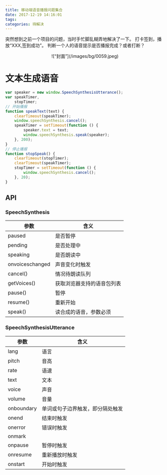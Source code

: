 ```yaml
---
title: 移动端语音播报问题集合
date: 2017-12-19 14:16:01
tags: 
categories: 待解决
---
```

突然想到之前一个项目的问题，当时手忙脚乱糊弄地解决了一下。
打卡签到，播放“XXX,签到成功”。
判断一个人的语音提示是否播报完成？或者打断？
<div align=center>
![“封面”](/images/bg/0059.jpeg)
</div>
<!--more-->

# 文本生成语音
```javascript
var speaker = new window.SpeechSynthesisUtterance();
var speakTimer,
    stopTimer;
// 开始播报
function speakText(text) {
    clearTimeout(speakTimer);
    window.speechSynthesis.cancel();
    speakTimer = setTimeout(function () {
        speaker.text = text;
        window.speechSynthesis.speak(speaker);
    }, 200);
}
// 停止播报
function stopSpeak() {
    clearTimeout(stopTimer);
    clearTimeout(speakTimer);
    stopTimer = setTimeout(function () {
        window.speechSynthesis.cancel();
    }, 20);
}
```
## API
### SpeechSynthesis

| 参数|           含义|
| ---|--- |
| paused |           是否暂停|
| pending |          是否处理中|
| speaking |         是否朗读中|
| onvoiceschanged |  声音变化时触发|
| cancel()|          情况待朗读队列|
| getVoices() |      获取浏览器支持的语音包列表|
| pause()  |         暂停|
| resume()  |        重新开始|
| speak()  |        读合成的语音，参数必须|

### SpeechSynthesisUtterance
| 参数|           含义|
| ---|--- |
| lang |           语言|
| pitch |          音高|
| rate |         语速|
| text |  文本|
| voice|          声音|
| volume |      音量|
| onboundary  |          单词或句子边界触发，即分隔处触发|
| onend  |        结束时触发|
| onerror  |        错误时触发|
| onmark |      |
| onpause  |          暂停时触发|
| onresume  |        重新播放时触发|
| onstart  |       开始时触发|